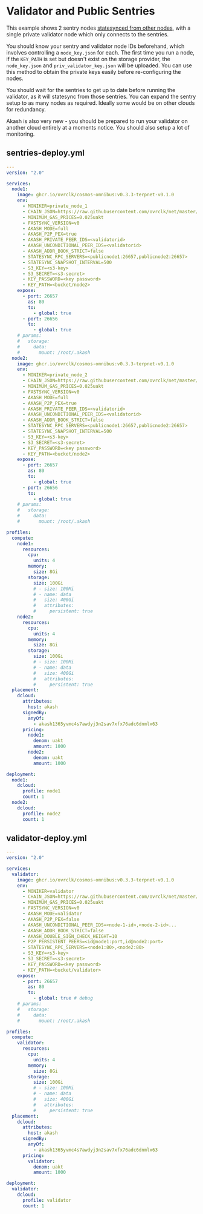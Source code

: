 # Validator and Public Sentries

This example shows 2 sentry nodes [statesynced from other nodes](../statesync), 
with a single private validator node which only connects to the sentries. 

You should know your sentry and validator node IDs beforehand, which involves controlling a `node_key.json` for each. 
The first time you run a node, if the `KEY_PATH` is set but doesn't exist on the storage provider, the `node_key.json` and `priv_validator_key.json` will be uploaded. You can use this method to obtain the private keys easily before re-configuring the nodes.

You should wait for the sentries to get up to date before running the validator, as it will statesync from those sentries. You can expand the sentry setup to as many nodes as required. Ideally some would be on other clouds for redundancy.

Akash is also very new - you should be prepared to run your validator on another cloud entirely at a moments notice. You should also setup a lot of monitoring. 

## sentries-deploy.yml 

```yaml
---
version: "2.0"

services:
  node1:
    image: ghcr.io/ovrclk/cosmos-omnibus:v0.3.3-terpnet-v0.1.0
    env:
      - MONIKER=private_node_1
      - CHAIN_JSON=https://raw.githubusercontent.com/ovrclk/net/master/mainnet/meta.json
      - MINIMUM_GAS_PRICES=0.025uakt
      - FASTSYNC_VERSION=v0
      - AKASH_MODE=full
      - AKASH_P2P_PEX=true
      - AKASH_PRIVATE_PEER_IDS=<validatorid>
      - AKASH_UNCONDITIONAL_PEER_IDS=<validatorid>
      - AKASH_ADDR_BOOK_STRICT=false
      - STATESYNC_RPC_SERVERS=<publicnode1:26657,publicnode2:26657>
      - STATESYNC_SNAPSHOT_INTERVAL=500
      - S3_KEY=<s3-key>
      - S3_SECRET=<s3-secret>
      - KEY_PASSWORD=<key password>
      - KEY_PATH=<bucket/node2>
    expose:
      - port: 26657
        as: 80
        to:
          - global: true
      - port: 26656
        to:
          - global: true
    # params:
    #   storage:
    #     data:
    #       mount: /root/.akash
  node2:
    image: ghcr.io/ovrclk/cosmos-omnibus:v0.3.3-terpnet-v0.1.0
    env:
      - MONIKER=private_node_2
      - CHAIN_JSON=https://raw.githubusercontent.com/ovrclk/net/master/mainnet/meta.json
      - MINIMUM_GAS_PRICES=0.025uakt
      - FASTSYNC_VERSION=v0
      - AKASH_MODE=full
      - AKASH_P2P_PEX=true
      - AKASH_PRIVATE_PEER_IDS=<validatorid>
      - AKASH_UNCONDITIONAL_PEER_IDS=<validatorid>
      - AKASH_ADDR_BOOK_STRICT=false
      - STATESYNC_RPC_SERVERS=<publicnode1:26657,publicnode2:26657>
      - STATESYNC_SNAPSHOT_INTERVAL=500
      - S3_KEY=<s3-key>
      - S3_SECRET=<s3-secret>
      - KEY_PASSWORD=<key password>
      - KEY_PATH=<bucket/node2>
    expose:
      - port: 26657
        as: 80
        to:
          - global: true
      - port: 26656
        to:
          - global: true
    # params:
    #   storage:
    #     data:
    #       mount: /root/.akash

profiles:
  compute:
    node1:
      resources:
        cpu:
          units: 4
        memory:
          size: 8Gi
        storage:
          size: 100Gi
          # - size: 100Mi
          # - name: data
          #   size: 400Gi
          #   attributes:
          #     persistent: true
    node2:
      resources:
        cpu:
          units: 4
        memory:
          size: 8Gi
        storage:
          size: 100Gi
          # - size: 100Mi
          # - name: data
          #   size: 400Gi
          #   attributes:
          #     persistent: true
  placement:
    dcloud:
      attributes:
        host: akash
      signedBy:
        anyOf:
          - akash1365yvmc4s7awdyj3n2sav7xfx76adc6dnmlx63
      pricing:
        node1:
          denom: uakt
          amount: 1000
        node2:
          denom: uakt
          amount: 1000

deployment:
  node1:
    dcloud:
      profile: node1
      count: 1
  node2:
    dcloud:
      profile: node2
      count: 1
``` 

## validator-deploy.yml
```yaml 
---
version: "2.0"

services:
  validator:
    image: ghcr.io/ovrclk/cosmos-omnibus:v0.3.3-terpnet-v0.1.0
    env:
      - MONIKER=validator
      - CHAIN_JSON=https://raw.githubusercontent.com/ovrclk/net/master/mainnet/meta.json
      - MINIMUM_GAS_PRICES=0.025uakt
      - FASTSYNC_VERSION=v0
      - AKASH_MODE=validator
      - AKASH_P2P_PEX=false
      - AKASH_UNCONDITIONAL_PEER_IDS=<node-1-id>,<node-2-id>...
      - AKASH_ADDR_BOOK_STRICT=false
      - AKASH_DOUBLE_SIGN_CHECK_HEIGHT=10
      - P2P_PERSISTENT_PEERS=<id@node1:port,id@node2:port>
      - STATESYNC_RPC_SERVERS=<node1:80>,<node2:80>
      - S3_KEY=<s3-key>
      - S3_SECRET=<s3-secret>
      - KEY_PASSWORD=<key password>
      - KEY_PATH=<bucket/validator>
    expose:
      - port: 26657
        as: 80
        to:
          - global: true # debug
    # params:
    #   storage:
    #     data:
    #       mount: /root/.akash

profiles:
  compute:
    validator:
      resources:
        cpu:
          units: 4
        memory:
          size: 8Gi
        storage:
          size: 100Gi
          # - size: 100Mi
          # - name: data
          #   size: 400Gi
          #   attributes:
          #     persistent: true
  placement:
    dcloud:
      attributes:
        host: akash
      signedBy:
        anyOf:
          - akash1365yvmc4s7awdyj3n2sav7xfx76adc6dnmlx63
      pricing:
        validator:
          denom: uakt
          amount: 1000

deployment:
  validator:
    dcloud:
      profile: validator
      count: 1
``` 
